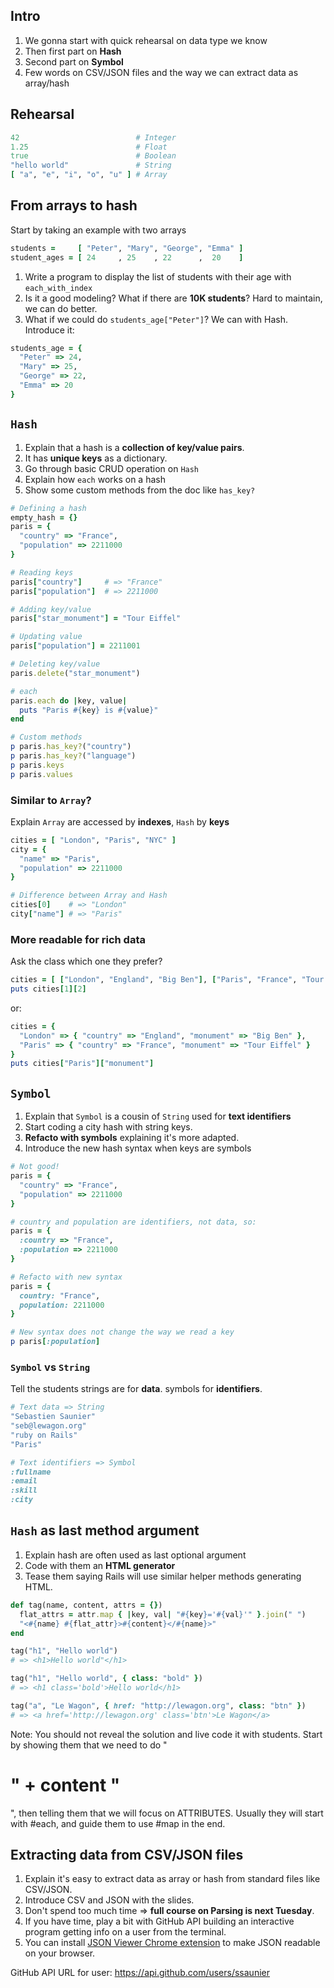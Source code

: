 ## Intro

1. We gonna start with quick rehearsal on data type we know
2. Then first part on **Hash**
3. Second part on **Symbol**
4. Few words on CSV/JSON files and the way we can extract data as array/hash

## Rehearsal

```ruby
42                          # Integer
1.25                        # Float
true                        # Boolean
"hello world"               # String
[ "a", "e", "i", "o", "u" ] # Array
```

## From arrays to hash

Start by taking an example with two arrays

```ruby
students =     [ "Peter", "Mary", "George", "Emma" ]
student_ages = [ 24     , 25    , 22      ,  20    ]
```

1. Write a program to display the list of students with their age with `each_with_index`
2. Is it a good modeling? What if there are **10K students**? Hard to maintain, we can do better.
3. What if we could do `students_age["Peter"]`? We can with Hash. Introduce it:

```ruby
students_age = {
  "Peter" => 24,
  "Mary" => 25,
  "George" => 22,
  "Emma" => 20
}
```

## `Hash`

1. Explain that a hash is a **collection of key/value pairs**.
2. It has **unique keys** as a dictionary.
3. Go through basic CRUD operation on `Hash`
4. Explain how `each` works on a hash
5. Show some custom methods from the doc like `has_key?`

```ruby
# Defining a hash
empty_hash = {}
paris = {
  "country" => "France",
  "population" => 2211000
}

# Reading keys
paris["country"]     # => "France"
paris["population"]  # => 2211000

# Adding key/value
paris["star_monument"] = "Tour Eiffel"

# Updating value
paris["population"] = 2211001

# Deleting key/value
paris.delete("star_monument")

# each
paris.each do |key, value|
  puts "Paris #{key} is #{value}"
end

# Custom methods
p paris.has_key?("country")
p paris.has_key?("language")
p paris.keys
p paris.values
```

### Similar to `Array`?

Explain `Array` are accessed by **indexes**, `Hash` by **keys**

```ruby
cities = [ "London", "Paris", "NYC" ]
city = {
  "name" => "Paris",
  "population" => 2211000
}

# Difference between Array and Hash
cities[0]    # => "London"
city["name"] # => "Paris"
```

### More readable for rich data

Ask the class which one they prefer?

```ruby
cities = [ ["London", "England", "Big Ben"], ["Paris", "France", "Tour Eiffel"]]
puts cities[1][2]
```

or:

```ruby
cities = {
  "London" => { "country" => "England", "monument" => "Big Ben" },
  "Paris" => { "country" => "France", "monument" => "Tour Eiffel" }
}
puts cities["Paris"]["monument"]
```

## `Symbol`

1. Explain that `Symbol` is a cousin of `String` used for **text identifiers**
2. Start coding a city hash with string keys.
3. **Refacto with symbols** explaining it's more adapted.
4. Introduce the new hash syntax when keys are symbols

```ruby
# Not good!
paris = {
  "country" => "France",
  "population" => 2211000
}

# country and population are identifiers, not data, so:
paris = {
  :country => "France",
  :population => 2211000
}

# Refacto with new syntax
paris = {
  country: "France",
  population: 2211000
}

# New syntax does not change the way we read a key
p paris[:population]
```

### `Symbol` vs `String`

Tell the students strings are for **data**. symbols for **identifiers**.

```ruby
# Text data => String
"Sebastien Saunier"
"seb@lewagon.org"
"ruby on Rails"
"Paris"

# Text identifiers => Symbol
:fullname
:email
:skill
:city
```

## `Hash` as last method argument

1. Explain hash are often used as last optional argument
2. Code with them an **HTML generator**
3. Tease them saying Rails will use similar helper methods generating HTML.

```ruby
def tag(name, content, attrs = {})
  flat_attrs = attr.map { |key, val| "#{key}='#{val}'" }.join(" ")
  "<#{name} #{flat_attr}>#{content}</#{name}>"
end

tag("h1", "Hello world")
# => <h1>Hello world"</h1>

tag("h1", "Hello world", { class: "bold" })
# => <h1 class='bold'>Hello world</h1>

tag("a", "Le Wagon", { href: "http://lewagon.org", class: "btn" })
# => <a href='http://lewagon.org' class='btn'>Le Wagon</a>
```

Note: You should not reveal the solution and live code it with students. Start by showing them that we need to do "<h1  ATTRIBUTES >" + content "</h1>", then telling them that we will focus on ATTRIBUTES. Usually they will start with #each, and guide them to use #map in the end.

## Extracting data from CSV/JSON files

1. Explain it's easy to extract data as array or hash from standard files like CSV/JSON.
2. Introduce CSV and JSON with the slides.
3. Don't spend too much time => **full course on Parsing is next Tuesday**.
4. If you have time, play a bit with GitHub API building an interactive program getting info on a user from the terminal.
5. You can install [JSON Viewer Chrome extension](https://chrome.google.com/webstore/detail/json-viewer/gbmdgpbipfallnflgajpaliibnhdgobh) to make JSON readable on your browser.

GitHub API URL for user: https://api.github.com/users/ssaunier
